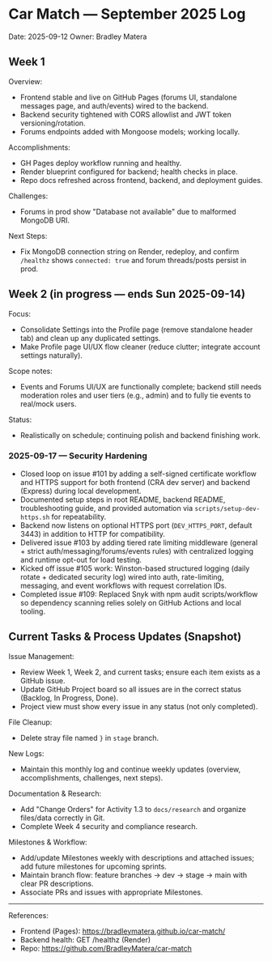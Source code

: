 # Car Match — September 2025 Log

Date: 2025-09-12
Owner: Bradley Matera

## Week 1

Overview:
- Frontend stable and live on GitHub Pages (forums UI, standalone messages page, and auth/events) wired to the backend.
- Backend security tightened with CORS allowlist and JWT token versioning/rotation.
- Forums endpoints added with Mongoose models; working locally.

Accomplishments:
- GH Pages deploy workflow running and healthy.
- Render blueprint configured for backend; health checks in place.
- Repo docs refreshed across frontend, backend, and deployment guides.

Challenges:
- Forums in prod show "Database not available" due to malformed MongoDB URI.

Next Steps:
- Fix MongoDB connection string on Render, redeploy, and confirm `/healthz` shows `connected: true` and forum threads/posts persist in prod.

## Week 2 (in progress — ends Sun 2025-09-14)

Focus:
- Consolidate Settings into the Profile page (remove standalone header tab) and clean up any duplicated settings.
- Make Profile page UI/UX flow cleaner (reduce clutter; integrate account settings naturally).

Scope notes:
- Events and Forums UI/UX are functionally complete; backend still needs moderation roles and user tiers (e.g., admin) and to fully tie events to real/mock users.

Status:
- Realistically on schedule; continuing polish and backend finishing work.

### 2025-09-17 — Security Hardening
- Closed loop on issue #101 by adding a self-signed certificate workflow and HTTPS support for both frontend (CRA dev server) and backend (Express) during local development.
- Documented setup steps in root README, backend README, troubleshooting guide, and provided automation via `scripts/setup-dev-https.sh` for repeatability.
- Backend now listens on optional HTTPS port (`DEV_HTTPS_PORT`, default 3443) in addition to HTTP for compatibility.
- Delivered issue #103 by adding tiered rate limiting middleware (general + strict auth/messaging/forums/events rules) with centralized logging and runtime opt-out for load testing.
- Kicked off issue #105 work: Winston-based structured logging (daily rotate + dedicated security log) wired into auth, rate-limiting, messaging, and event workflows with request correlation IDs.
- Completed issue #109: Replaced Snyk with npm audit scripts/workflow so dependency scanning relies solely on GitHub Actions and local tooling.

## Current Tasks & Process Updates (Snapshot)

Issue Management:
- Review Week 1, Week 2, and current tasks; ensure each item exists as a GitHub issue.
- Update GitHub Project board so all issues are in the correct status (Backlog, In Progress, Done).
- Project view must show every issue in any status (not only completed).

File Cleanup:
- Delete stray file named `}` in `stage` branch.

New Logs:
- Maintain this monthly log and continue weekly updates (overview, accomplishments, challenges, next steps).

Documentation & Research:
- Add "Change Orders" for Activity 1.3 to `docs/research` and organize files/data correctly in Git.
- Complete Week 4 security and compliance research.

Milestones & Workflow:
- Add/update Milestones weekly with descriptions and attached issues; add future milestones for upcoming sprints.
- Maintain branch flow: feature branches → dev → stage → main with clear PR descriptions.
- Associate PRs and issues with appropriate Milestones.

---

References:
- Frontend (Pages): https://bradleymatera.github.io/car-match/
- Backend health: GET /healthz (Render)
- Repo: https://github.com/BradleyMatera/car-match
